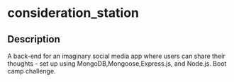 # consideration_station

## Description
A back-end for an imaginary social media app where users can share their thoughts - set up using MongoDB,Mongoose,Express.js, and Node.js. Boot camp challenge.
